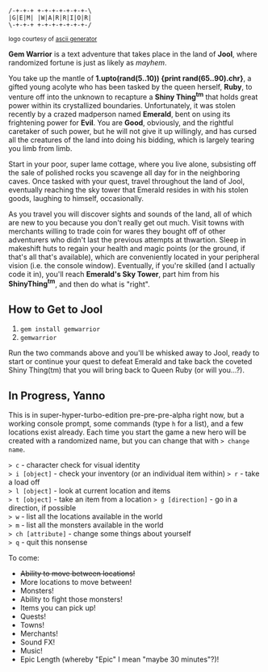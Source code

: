 ```
/-+-+-+ +-+-+-+-+-+-+-\
|G|E|M| |W|A|R|R|I|O|R|
\-+-+-+ +-+-+-+-+-+-+-/
```
<small>logo courtesy of [ascii generator](http://www.network-science.de/ascii/)</small>

**Gem Warrior** is a text adventure that takes place in the land of **Jool**, where randomized fortune is just as likely as *mayhem*.

You take up the mantle of **1.upto(rand(5..10)) {print rand(65..90).chr}**, a gifted young acolyte who has been tasked by the queen herself, **Ruby**, to venture off into the unknown to recapture a **Shiny Thing<sup>tm</sup>** that holds great power within its crystallized boundaries. Unfortunately, it was stolen recently by a crazed madperson named **Emerald**, bent on using its frightening power for **Evil**. You are **Good**, obviously, and the rightful caretaker of such power, but he will not give it up willingly, and has cursed all the creatures of the land into doing his bidding, which is largely tearing you limb from limb.

Start in your poor, super lame cottage, where you live alone, subsisting off the sale of polished rocks you scavenge all day for in the neighboring caves. Once tasked with your quest, travel throughout the land of Jool, eventually reaching the sky tower that Emerald resides in with his stolen goods, laughing to himself, occasionally.

As you travel you will discover sights and sounds of the land, all of which are new to you because you don't really get out much. Visit towns with merchants willing to trade coin for wares they bought off of other adventurers who didn't last the previous attempts at thwartion. Sleep in makeshift huts to regain your health and magic points (or the ground, if that's all that's available), which are conveniently located in your peripheral vision (i.e. the console window). Eventually, if you're skilled (and I actually code it in), you'll reach **Emerald's Sky Tower**, part him from his **ShinyThing<sup>tm</sup>**, and then do what is "right".

## How to Get to Jool

1. `gem install gemwarrior`  
2. `gemwarrior`

Run the two commands above and you'll be whisked away to Jool, ready to start or continue your quest to defeat Emerald and take back the coveted Shiny Thing(tm) that you will bring back to Queen Ruby (or will you...?).

## In Progress, Yanno

This is in super-hyper-turbo-edition pre-pre-pre-alpha right now, but a working console prompt, some commands (type `h` for a list), and a few locations exist already. Each time you start the game a new hero will be created with a randomized name, but you can change that with `> change name`.

`> c` - character check for visual identity  
`> i [object]` - check your inventory (or an individual item within)
`> r` - take a load off  
`> l [object]` - look at current location and items  
`> t [object]` - take an item from a location
`> g [direction]` - go in a direction, if possible  
`> w` - list all the locations available in the world  
`> m` - list all the monsters available in the world  
`> ch [attribute]` - change some things about yourself  
`> q` - quit this nonsense  

To come:

* ~~Ability to move between locations!~~
* More locations to move between!
* Monsters!
* Ability to fight those monsters!
* Items you can pick up!
* Quests!
* Towns!
* Merchants!
* Sound FX!
* Music!
* Epic Length (whereby "Epic" I mean "maybe 30 minutes"?)!
